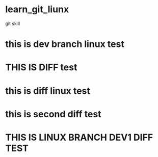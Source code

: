 # learn_git_liunx
git skill
# this is dev branch linux test
# THIS IS DIFF test
# this is diff linux test
# this is second diff test
# THIS IS LINUX BRANCH DEV1 DIFF TEST
